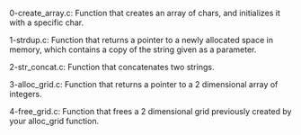 0-create_array.c: Function that creates an array of chars, and initializes it with a specific char.

1-strdup.c: Function that returns a pointer to a newly allocated space in memory, which contains a copy of the string given as a parameter.

2-str_concat.c: Function that concatenates two strings.

3-alloc_grid.c: Function that returns a pointer to a 2 dimensional array of integers.

4-free_grid.c: Function that frees a 2 dimensional grid previously created by your alloc_grid function.
